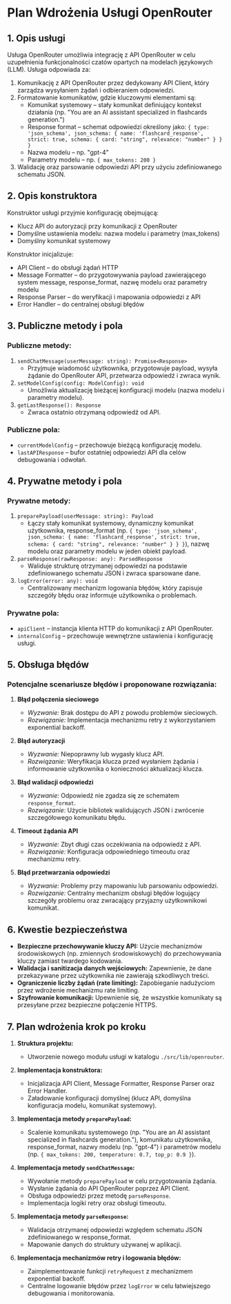 # Plan Wdrożenia Usługi OpenRouter

## 1. Opis usługi

Usługa OpenRouter umożliwia integrację z API OpenRouter w celu uzupełnienia funkcjonalności czatów opartych na modelach językowych (LLM). Usługa odpowiada za:

1. Komunikację z API OpenRouter przez dedykowany API Client, który zarządza wysyłaniem żądań i odbieraniem odpowiedzi.
2. Formatowanie komunikatów, gdzie kluczowymi elementami są:
   - Komunikat systemowy – stały komunikat definiujący kontekst działania (np. "You are an AI assistant specialized in flashcards generation.")
   - Response format – schemat odpowiedzi określony jako:
     `{ type: 'json_schema', json_schema: { name: 'flashcard_response', strict: true, schema: { card: "string", relevance: "number" } } }`
   - Nazwa modelu – np. "gpt-4"
   - Parametry modelu – np. `{ max_tokens: 200 }`
3. Walidację oraz parsowanie odpowiedzi API przy użyciu zdefiniowanego schematu JSON.

## 2. Opis konstruktora

Konstruktor usługi przyjmie konfigurację obejmującą:

- Klucz API do autoryzacji przy komunikacji z OpenRouter
- Domyślne ustawienia modelu: nazwa modelu i parametry (max_tokens)
- Domyślny komunikat systemowy

Konstruktor inicjalizuje:

- API Client – do obsługi żądań HTTP
- Message Formatter – do przygotowywania payload zawierającego system message, response_format, nazwę modelu oraz parametry modelu
- Response Parser – do weryfikacji i mapowania odpowiedzi z API
- Error Handler – do centralnej obsługi błędów

## 3. Publiczne metody i pola

### Publiczne metody:

1. `sendChatMessage(userMessage: string): Promise<Response>`
   - Przyjmuje wiadomość użytkownika, przygotowuje payload, wysyła żądanie do OpenRouter API, przetwarza odpowiedź i zwraca wynik.
2. `setModelConfig(config: ModelConfig): void`
   - Umożliwia aktualizację bieżącej konfiguracji modelu (nazwa modelu i parametry modelu).
3. `getLastResponse(): Response`
   - Zwraca ostatnio otrzymaną odpowiedź od API.

### Publiczne pola:

- `currentModelConfig` – przechowuje bieżącą konfigurację modelu.
- `lastAPIResponse` – bufor ostatniej odpowiedzi API dla celów debugowania i odwołań.

## 4. Prywatne metody i pola

### Prywatne metody:

1. `preparePayload(userMessage: string): Payload`
   - Łączy stały komunikat systemowy, dynamiczny komunikat użytkownika, response_format (np. `{ type: 'json_schema', json_schema: { name: 'flashcard_response', strict: true, schema: { card: "string", relevance: "number" } } }`), nazwę modelu oraz parametry modelu w jeden obiekt payload.
2. `parseResponse(rawResponse: any): ParsedResponse`
   - Waliduje strukturę otrzymanej odpowiedzi na podstawie zdefiniowanego schematu JSON i zwraca sparsowane dane.
3. `logError(error: any): void`
   - Centralizowany mechanizm logowania błędów, który zapisuje szczegóły błędu oraz informuje użytkownika o problemach.

### Prywatne pola:

- `apiClient` – instancja klienta HTTP do komunikacji z API OpenRouter.
- `internalConfig` – przechowuje wewnętrzne ustawienia i konfigurację usługi.

## 5. Obsługa błędów

### Potencjalne scenariusze błędów i proponowane rozwiązania:

1. **Błąd połączenia sieciowego**

   - _Wyzwanie:_ Brak dostępu do API z powodu problemów sieciowych.
   - _Rozwiązanie:_ Implementacja mechanizmu retry z wykorzystaniem exponential backoff.

2. **Błąd autoryzacji**

   - _Wyzwanie:_ Niepoprawny lub wygasły klucz API.
   - _Rozwiązanie:_ Weryfikacja klucza przed wysłaniem żądania i informowanie użytkownika o konieczności aktualizacji klucza.

3. **Błąd walidacji odpowiedzi**

   - _Wyzwanie:_ Odpowiedź nie zgadza się ze schematem `response_format`.
   - _Rozwiązanie:_ Użycie bibliotek walidujących JSON i zwrócenie szczegółowego komunikatu błędu.

4. **Timeout żądania API**

   - _Wyzwanie:_ Zbyt długi czas oczekiwania na odpowiedź z API.
   - _Rozwiązanie:_ Konfiguracja odpowiedniego timeoutu oraz mechanizmu retry.

5. **Błąd przetwarzania odpowiedzi**
   - _Wyzwanie:_ Problemy przy mapowaniu lub parsowaniu odpowiedzi.
   - _Rozwiązanie:_ Centralny mechanizm obsługi błędów logujący szczegóły problemu oraz zwracający przyjazny użytkownikowi komunikat.

## 6. Kwestie bezpieczeństwa

- **Bezpieczne przechowywanie kluczy API:** Użycie mechanizmów środowiskowych (np. zmiennych środowiskowych) do przechowywania kluczy zamiast twardego kodowania.
- **Walidacja i sanitizacja danych wejściowych:** Zapewnienie, że dane przekazywane przez użytkownika nie zawierają szkodliwych treści.
- **Ograniczenie liczby żądań (rate limiting):** Zapobieganie nadużyciom przez wdrożenie mechanizmu rate limiting.
- **Szyfrowanie komunikacji:** Upewnienie się, że wszystkie komunikaty są przesyłane przez bezpieczne połączenie HTTPS.

## 7. Plan wdrożenia krok po kroku

1. **Struktura projektu:**

   - Utworzenie nowego modułu usługi w katalogu `./src/lib/openrouter`.

2. **Implementacja konstruktora:**

   - Inicjalizacja API Client, Message Formatter, Response Parser oraz Error Handler.
   - Załadowanie konfiguracji domyślnej (klucz API, domyślna konfiguracja modelu, komunikat systemowy).

3. **Implementacja metody `preparePayload`:**

   - Scalenie komunikatu systemowego (np. "You are an AI assistant specialized in flashcards generation."), komunikatu użytkownika, response_format, nazwy modelu (np. "gpt-4") i parametrów modelu (np. `{ max_tokens: 200, temperature: 0.7, top_p: 0.9 }`).

4. **Implementacja metody `sendChatMessage`:**

   - Wywołanie metody `preparePayload` w celu przygotowania żądania.
   - Wysłanie żądania do API OpenRouter poprzez API Client.
   - Obsługa odpowiedzi przez metodę `parseResponse`.
   - Implementacja logiki retry oraz obsługi timeoutu.

5. **Implementacja metody `parseResponse`:**

   - Walidacja otrzymanej odpowiedzi względem schematu JSON zdefiniowanego w response_format.
   - Mapowanie danych do struktury używanej w aplikacji.

6. **Implementacja mechanizmów retry i logowania błędów:**

   - Zaimplementowanie funkcji `retryRequest` z mechanizmem exponential backoff.
   - Centralne logowanie błędów przez `logError` w celu łatwiejszego debugowania i monitorowania.

